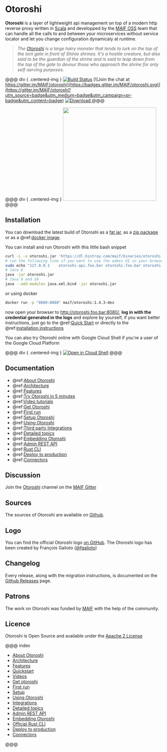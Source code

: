 # Otoroshi

**Otoroshi** is a layer of lightweight api management on top of a modern http reverse proxy written in <a href="https://www.scala-lang.org/" target="_blank">Scala</a> and developped by the <a href="https://maif.github.io" target="_blank">MAIF OSS</a> team that can handle all the calls to and between your microservices without service locator and let you change configuration dynamicaly at runtime.


> *The <a href="https://en.wikipedia.org/wiki/Gazu_Hyakki_Yagy%C5%8D#/media/File:SekienOtoroshi.jpg" target="blank">Otoroshi</a> is a large hairy monster that tends to lurk on the top of the torii gate in front of Shinto shrines. It's a hostile creature, but also said to be the guardian of the shrine and is said to leap down from the top of the gate to devour those who approach the shrine for only self-serving purposes.*

@@@ div { .centered-img }
[![Build Status](https://travis-ci.org/MAIF/otoroshi.svg?branch=master)](https://travis-ci.org/MAIF/otoroshi) [![Join the chat at https://gitter.im/MAIF/otoroshi](https://badges.gitter.im/MAIF/otoroshi.svg)](https://gitter.im/MAIF/otoroshi?utm_source=badge&utm_medium=badge&utm_campaign=pr-badge&utm_content=badge) [ ![Download](https://img.shields.io/github/release/MAIF/otoroshi.svg) ](https://dl.bintray.com/maif/binaries/otoroshi.jar/1.4.3-dev/otoroshi.jar)
@@@

@@@ div { .centered-img }
<img src="https://github.com/MAIF/otoroshi/raw/master/resources/otoroshi-logo.png" width="300"></img>
@@@

## Installation

You can download the latest build of Otoroshi as a [fat jar](https://dl.bintray.com/maif/binaries/otoroshi.jar/1.4.3-dev/otoroshi.jar), as a [zip package](https://dl.bintray.com/maif/binaries/otoroshi-dist/1.4.3-dev/otoroshi-dist.zip) or as a @ref:[docker image](./getotoroshi/fromdocker.md).

You can install and run Otoroshi with this little bash snippet

```sh
curl -L -o otoroshi.jar 'https://dl.bintray.com/maif/binaries/otoroshi.jar/1.4.3-dev/otoroshi.jar'
# run the following line if you want to use the admin UI in your browser
sudo echo "127.0.0.1    otoroshi-api.foo.bar otoroshi.foo.bar otoroshi-admin-internal-api.foo.bar" >> /etc/hosts
# Java 8
java -jar otoroshi.jar
# Java 9 and 10
java --add-modules java.xml.bind -jar otoroshi.jar
```

or using docker

```sh
docker run -p "8080:8080" maif/otoroshi:1.4.3-dev
```

now open your browser to <a href="http://otoroshi.foo.bar:8080/" target="_blank">http://otoroshi.foo.bar:8080/</a>, **log in with the credential generated in the logs** and explore by yourself, if you want better instructions, just go to the @ref:[Quick Start](./quickstart.md) or directly to the @ref:[installation instructions](./getotoroshi/index.md)

You can also try Otoroshi online with Google Cloud Shell if you're a user of the Google Cloud Platform

@@@ div { .centered-img }
[![Open in Cloud Shell](http://gstatic.com/cloudssh/images/open-btn.svg)](https://console.cloud.google.com/cloudshell/open?git_repo=https%3A%2F%2Fgithub.com%2Fmathieuancelin%2Fotoroshi-tutorial&page=shell&tutorial=tutorial.md)
@@@

## Documentation

* @ref:[About Otoroshi](./about.md)
* @ref:[Architecture](./archi.md)
* @ref:[Features](./features.md)
* @ref:[Try Otoroshi in 5 minutes](./quickstart.md)
* @ref:[Video tutorials](./videos.md)
* @ref:[Get Otoroshi](./getotoroshi/index.md)
* @ref:[First run](./firstrun/index.md)
* @ref:[Setup Otoroshi](./setup/index.md)
* @ref:[Using Otoroshi](./usage/index.md)
* @ref:[Third party Integrations](./integrations/index.md)
* @ref:[Detailed topics](./topics/index.md)
* @ref:[Embedding Otoroshi](./embedding.md)
* @ref:[Admin REST API](./api.md)
* @ref:[Rust CLI](./cli.md)
* @ref:[Deploy to production](./deploy/index.md)
* @ref:[Connectors](./connectors/index.md)

## Discussion

Join the [Otoroshi](https://gitter.im/MAIF/otoroshi) channel on the [MAIF Gitter](https://gitter.im/MAIF)

## Sources

The sources of Otoroshi are available on [Github](https://github.com/MAIF/otoroshi).

## Logo

You can find the official Otoroshi logo [on GitHub](https://github.com/MAIF/otoroshi/blob/master/resources/otoroshi-logo.png). The Otoroshi logo has been created by François Galioto ([@fgalioto](https://twitter.com/fgalioto))

## Changelog

Every release, along with the migration instructions, is documented on the [Github Releases](https://github.com/MAIF/otoroshi/releases) page.

## Patrons

The work on Otoroshi was funded by <a href="https://www.maif.fr/" target="_blank">MAIF</a> with the help of the community.

## Licence

Otoroshi is Open Source and available under the [Apache 2 License](https://opensource.org/licenses/Apache-2.0)

@@@ index

* [About Otoroshi](about.md)
* [Architecture](archi.md)
* [Features](features.md)
* [Quickstart](quickstart.md)
* [Videos](videos.md)
* [Get otoroshi](getotoroshi/index.md)
* [First run](firstrun/index.md)
* [Setup](setup/index.md)
* [Using Otoroshi](usage/index.md)
* [Integrations](integrations/index.md)
* [Detailed topics](topics/index.md)
* [Admin REST API](api.md)
* [Embedding Otoroshi](./embedding.md)
* [Official Rust CLI](cli.md)
* [Deploy to production](deploy/index.md)
* [Connectors](connectors/index.md)

@@@
